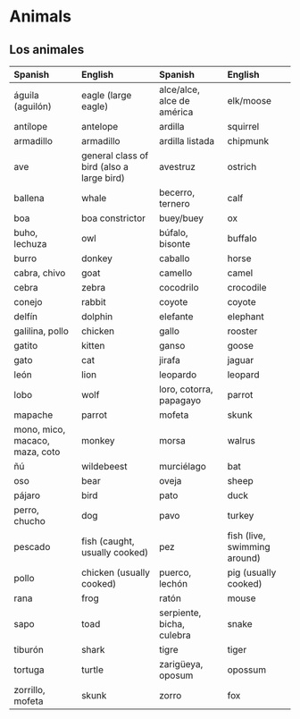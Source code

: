 # Animals

## Los animales

| Spanish | English | Spanish | English |
| :--- | :--- | :--- | :--- |
| águila \(aguilón\) | eagle \(large eagle\) | alce/alce, alce de américa | elk/moose |
| antílope | antelope | ardilla | squirrel |
| armadillo | armadillo | ardilla listada | chipmunk |
| ave | general class of bird \(also a large bird\) | avestruz | ostrich |
| ballena | whale | becerro, ternero | calf |
| boa | boa constrictor | buey/buey | ox |
| buho, lechuza | owl | búfalo, bisonte | buffalo |
| burro | donkey | caballo | horse |
| cabra, chivo | goat | camello | camel |
| cebra | zebra | cocodrilo | crocodile |
| conejo | rabbit | coyote | coyote |
| delfín | dolphin | elefante | elephant |
| galilina, pollo | chicken | gallo | rooster |
| gatito | kitten | ganso | goose |
| gato | cat | jirafa | jaguar |
| león | lion | leopardo | leopard |
| lobo | wolf | loro, cotorra, papagayo | parrot |
| mapache | parrot | mofeta | skunk |
| mono, mico, macaco, maza, coto | monkey | morsa | walrus |
| ñú | wildebeest | murciélago | bat |
| oso | bear | oveja | sheep |
| pájaro | bird | pato | duck |
| perro, chucho | dog | pavo | turkey |
| pescado | fish \(caught, usually cooked\) | pez | fish \(live, swimming around\) |
| pollo | chicken \(usually cooked\) | puerco, lechón | pig \(usually cooked\) |
| rana | frog | ratón | mouse |
| sapo | toad | serpiente, bicha, culebra | snake |
| tiburón | shark | tigre | tiger |
| tortuga | turtle | zarigüeya, oposum | opossum |
| zorrillo, mofeta | skunk | zorro | fox |

